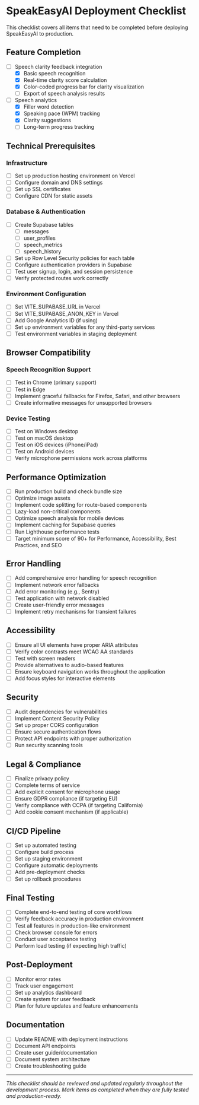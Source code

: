 
# SpeakEasyAI Deployment Checklist

This checklist covers all items that need to be completed before deploying SpeakEasyAI to production.

## Feature Completion

- [ ] Speech clarity feedback integration
  - [x] Basic speech recognition
  - [x] Real-time clarity score calculation
  - [x] Color-coded progress bar for clarity visualization
  - [ ] Export of speech analysis results
  
- [ ] Speech analytics
  - [x] Filler word detection
  - [x] Speaking pace (WPM) tracking
  - [x] Clarity suggestions
  - [ ] Long-term progress tracking

## Technical Prerequisites

### Infrastructure
- [ ] Set up production hosting environment on Vercel
- [ ] Configure domain and DNS settings
- [ ] Set up SSL certificates
- [ ] Configure CDN for static assets

### Database & Authentication
- [ ] Create Supabase tables
  - [ ] messages
  - [ ] user_profiles
  - [ ] speech_metrics
  - [ ] speech_history
- [ ] Set up Row Level Security policies for each table
- [ ] Configure authentication providers in Supabase
- [ ] Test user signup, login, and session persistence
- [ ] Verify protected routes work correctly

### Environment Configuration
- [ ] Set VITE_SUPABASE_URL in Vercel
- [ ] Set VITE_SUPABASE_ANON_KEY in Vercel
- [ ] Add Google Analytics ID (if using)
- [ ] Set up environment variables for any third-party services
- [ ] Test environment variables in staging deployment

## Browser Compatibility

### Speech Recognition Support
- [ ] Test in Chrome (primary support)
- [ ] Test in Edge
- [ ] Implement graceful fallbacks for Firefox, Safari, and other browsers
- [ ] Create informative messages for unsupported browsers

### Device Testing
- [ ] Test on Windows desktop
- [ ] Test on macOS desktop
- [ ] Test on iOS devices (iPhone/iPad)
- [ ] Test on Android devices
- [ ] Verify microphone permissions work across platforms

## Performance Optimization

- [ ] Run production build and check bundle size
- [ ] Optimize image assets
- [ ] Implement code splitting for route-based components
- [ ] Lazy-load non-critical components
- [ ] Optimize speech analysis for mobile devices
- [ ] Implement caching for Supabase queries
- [ ] Run Lighthouse performance tests
- [ ] Target minimum score of 90+ for Performance, Accessibility, Best Practices, and SEO

## Error Handling

- [ ] Add comprehensive error handling for speech recognition
- [ ] Implement network error fallbacks
- [ ] Add error monitoring (e.g., Sentry)
- [ ] Test application with network disabled
- [ ] Create user-friendly error messages
- [ ] Implement retry mechanisms for transient failures

## Accessibility

- [ ] Ensure all UI elements have proper ARIA attributes
- [ ] Verify color contrasts meet WCAG AA standards
- [ ] Test with screen readers
- [ ] Provide alternatives to audio-based features
- [ ] Ensure keyboard navigation works throughout the application
- [ ] Add focus styles for interactive elements

## Security

- [ ] Audit dependencies for vulnerabilities
- [ ] Implement Content Security Policy
- [ ] Set up proper CORS configuration
- [ ] Ensure secure authentication flows
- [ ] Protect API endpoints with proper authorization
- [ ] Run security scanning tools

## Legal & Compliance

- [ ] Finalize privacy policy
- [ ] Complete terms of service
- [ ] Add explicit consent for microphone usage
- [ ] Ensure GDPR compliance (if targeting EU)
- [ ] Verify compliance with CCPA (if targeting California)
- [ ] Add cookie consent mechanism (if applicable)

## CI/CD Pipeline

- [ ] Set up automated testing
- [ ] Configure build process
- [ ] Set up staging environment
- [ ] Configure automatic deployments
- [ ] Add pre-deployment checks
- [ ] Set up rollback procedures

## Final Testing

- [ ] Complete end-to-end testing of core workflows
- [ ] Verify feedback accuracy in production environment
- [ ] Test all features in production-like environment
- [ ] Check browser console for errors
- [ ] Conduct user acceptance testing
- [ ] Perform load testing (if expecting high traffic)

## Post-Deployment

- [ ] Monitor error rates
- [ ] Track user engagement
- [ ] Set up analytics dashboard
- [ ] Create system for user feedback
- [ ] Plan for future updates and feature enhancements

## Documentation

- [ ] Update README with deployment instructions
- [ ] Document API endpoints
- [ ] Create user guide/documentation
- [ ] Document system architecture
- [ ] Create troubleshooting guide

---

*This checklist should be reviewed and updated regularly throughout the development process. Mark items as completed when they are fully tested and production-ready.*
